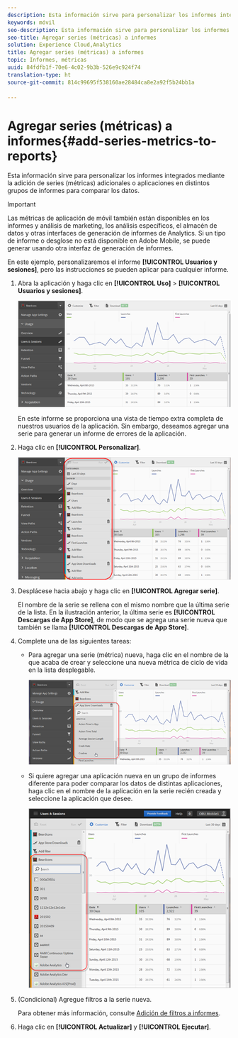 ```yaml
---
description: Esta información sirve para personalizar los informes integrados mediante la adición de series (métricas) adicionales o aplicaciones en distintos grupos de informes para comparar los datos.
keywords: móvil
seo-description: Esta información sirve para personalizar los informes integrados mediante la adición de series (métricas) adicionales o aplicaciones en distintos grupos de informes para comparar los datos.
seo-title: Agregar series (métricas) a informes
solution: Experience Cloud,Analytics
title: Agregar series (métricas) a informes
topic: Informes, métricas
uuid: 84fdfb1f-70e6-4c02-9b3b-526e9c924f74
translation-type: ht
source-git-commit: 814c99695f538160ae28484ca8e2a92f5b24bb1a

---
```



# Agregar series (métricas) a informes{#add-series-metrics-to-reports}

Esta información sirve para personalizar los informes integrados mediante la adición de series (métricas) adicionales o aplicaciones en distintos grupos de informes para comparar los datos.

>[!IMPORTANT]
>
>Las métricas de aplicación de móvil también están disponibles en los informes y análisis de marketing, los análisis específicos, el almacén de datos y otras interfaces de generación de informes de Analytics. Si un tipo de informe o desglose no está disponible en Adobe Mobile, se puede generar usando otra interfaz de generación de informes.

En este ejemplo, personalizaremos el informe **[!UICONTROL Usuarios y sesiones]**, pero las instrucciones se pueden aplicar para cualquier informe.

1. Abra la aplicación y haga clic en **[!UICONTROL Uso]** &gt; **[!UICONTROL Usuarios y sesiones]**.

   ![Resultado de los pasos](assets/customize1.png)

   En este informe se proporciona una vista de tiempo extra completa de nuestros usuarios de la aplicación. Sin embargo, deseamos agregar una serie para generar un informe de errores de la aplicación.

1. Haga clic en **[!UICONTROL Personalizar]**.

   ![Resultado de los pasos](assets/customize2.png)

1. Desplácese hacia abajo y haga clic en **[!UICONTROL Agregar serie]**.

   El nombre de la serie se rellena con el mismo nombre que la última serie de la lista. En la ilustración anterior, la última serie es **[!UICONTROL Descargas de App Store]**, de modo que se agrega una serie nueva que también se llama **[!UICONTROL Descargas de App Store]**.

1. Complete una de las siguientes tareas:

   * Para agregar una serie (métrica) nueva, haga clic en el nombre de la que acaba de crear y seleccione una nueva métrica de ciclo de vida en la lista desplegable.

      ![Resultado de los pasos](assets/add_series.png)

   * Si quiere agregar una aplicación nueva en un grupo de informes diferente para poder comparar los datos de distintas aplicaciones, haga clic en el nombre de la aplicación en la serie recién creada y seleccione la aplicación que desee.

      ![](assets/add_series_app.png)

1. (Condicional) Agregue filtros a la serie nueva.

   Para obtener más información, consulte [Adición de filtros a informes](/help/using/usage/reports-customize/t-reports-customize.md).
1. Haga clic en **[!UICONTROL Actualizar]** y **[!UICONTROL Ejecutar]**.
